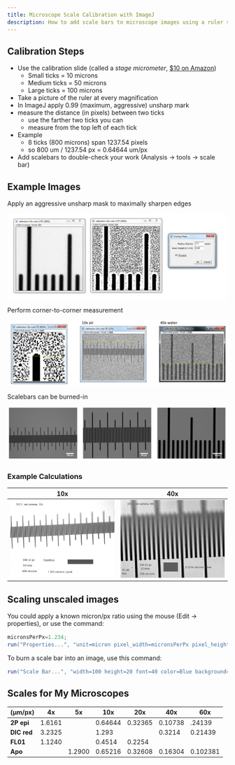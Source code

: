 ```yaml
---
title: Microscope Scale Calibration with ImageJ
description: How to add scale bars to microscope images using a ruler slide
---
```


## Calibration Steps

* Use the calibration slide (called a _stage micrometer_, [$10 on Amazon](https://www.amazon.com/s?url=search-alias%3Daps&field-keywords=stage+micrometer))
  * Small ticks = 10 microns 
  * Medium ticks = 50 microns
  * Large ticks = 100 microns
* Take a picture of the ruler at every magnification
* In ImageJ apply 0.99 (maximum, aggressive) unsharp mark
* measure the distance (in pixels) between two ticks
  * use the farther two ticks you can
  * measure from the top left of each tick
* Example
  * 8 ticks (800 microns) span 1237.54 pixels
  * so 800 um / 1237.54 px = 0.64644 um/px
* Add scalebars to double-check your work (Analysis -> tools -> scale bar)


## Example Images

Apply an aggressive unsharp mask to maximally sharpen edges

<img src="step1.png" class="img-fluid my-5">

Perform corner-to-corner measurement

<img src="step2.png" class="img-fluid my-5">

Scalebars can be burned-in

<img src="step3.png" class="img-fluid my-5">

### Example Calculations

10x|40x
---|---
<img src="cal10.png" class="img-fluid">|<img src="cal40.png" class="img-fluid">

## Scaling unscaled images

You could apply a known micron/px ratio using the mouse (Edit -> properties), or use the command:

```java
micronsPerPx=1.234;
run("Properties...", "unit=micron pixel_width=micronsPerPx pixel_height=micronsPerPx");
```
To burn a scale bar into an image, use this command:

```java
run("Scale Bar...", "width=100 height=20 font=40 color=Blue background=None location=[Lower Right] bold");
```

## Scales for My Microscopes

(µm/px) | 4x | 5x | 10x | 20x | 40x | 60x
---|---|---|---|---|---|---
**2P epi** | 1.6161 | | 0.64644 | 0.32365 | 0.10738 | .24139
**DIC red** | 3.2325 | | 1.293 |  | 0.3214 | 0.21439
**FL01** | 1.1240 |  | 0.4514 | 0.2254 |  | 
**Apo** |  | 1.2900 | 0.65216 | 0.32608 | 0.16304 | 0.102381
